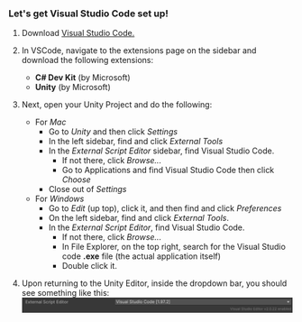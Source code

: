 ### Let's get Visual Studio Code set up!

1. Download [Visual Studio Code.](https://code.visualstudio.com/download)
2. In VSCode, navigate to the extensions page on the sidebar and download the following extensions:
    - **C# Dev Kit** (by Microsoft)
    - **Unity** (by Microsoft)
3. Next, open your Unity Project and do the following:
    - For *Mac*
        - Go to *Unity* and then click *Settings*
        - In the left sidebar, find and click *External Tools*
        - In the *External Script Editor* sidebar, find Visual Studio Code.
            - If not there, click *Browse...*
            - Go to Applications and find Visual Studio Code then click *Choose*
        - Close out of *Settings*
    - For *Windows*
        - Go to *Edit* (up top), click it, and then find and click *Preferences*
        - On the left sidebar, find and click *External Tools*.
        - In the *External Script Editor*, find Visual Studio Code.
            - If not there, click *Browse...*
            - In File Explorer, on the top right, search for the Visual Studio code **.exe** file (the actual application itself)
            - Double click it.

4. Upon returning to the Unity Editor, inside the dropdown bar, you should see something like this:
    <img style="display: block; margin-left: auto; margin-right: auto;" src="./Setup_photos/VSCode_confirmation.png" alt="Unity Editor Home Page">
